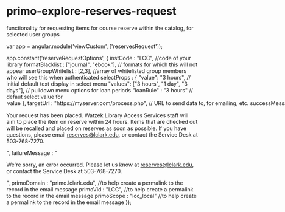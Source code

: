 # primo-explore-reserves-request
functionality for requesting items for course reserve within the catalog, for selected user groups


var app = angular.module('viewCustom', ['reservesRequest']);

app.constant('reserveRequestOptions', {
  instCode : "LCC",  //code of your library
  formatBlacklist : ["journal", "ebook"],  // formats for which this will not appear
  userGroupWhitelist : [2,3],    //array of whitelisted group members who will see this when authenticated
  selectProps : {
    "value": "3 hours", // initial default text display in select menu
    "values": ["3 hours", "1 day", "3 days"], // pulldown menu options for loan periods
    "loanRule" : "3 hours" // defaut select value for <option> value
  },
  targetUrl : "https://myserver.com/process.php", // URL to send data to, for emailing, etc.
  successMessage : "<md-card style='background-color:#e6e6e6;'><md-card-content><p>Your request has been placed. Watzek Library Access Services staff will aim to place the item on reserve within 24 hours. Items that are checked out will be recalled and placed on reserves as soon as possible. If you have questions, please email reserves@lclark.edu, or contact the Service Desk at 503-768-7270.</p></md-card-content></md-card>",
  failureMessage : "<md-card style='background-color:#e6e6e6;'><md-card-content><p>We're sorry, an error occurred. Please let us know at reserves@lclark.edu, or contact the Service Desk at 503-768-7270.</p></md-card-content></md-card>",
  primoDomain : "primo.lclark.edu", //to help create a permalink to the record in the email message
  primoVid : "LCC",    //to help create a permalink to the record in the email message
  primoScope : "lcc_local"  //to help create a permalink to the record in the email message
});
